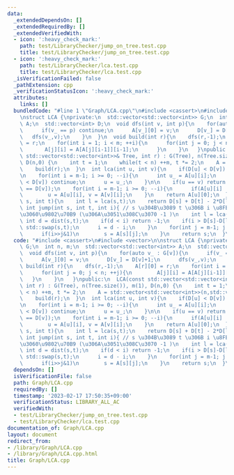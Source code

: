 ```yaml
---
data:
  _extendedDependsOn: []
  _extendedRequiredBy: []
  _extendedVerifiedWith:
  - icon: ':heavy_check_mark:'
    path: test/LibraryChecker/jump_on_tree.test.cpp
    title: test/LibraryChecker/jump_on_tree.test.cpp
  - icon: ':heavy_check_mark:'
    path: test/LibraryChecker/lca.test.cpp
    title: test/LibraryChecker/lca.test.cpp
  _isVerificationFailed: false
  _pathExtension: cpp
  _verificationStatusIcon: ':heavy_check_mark:'
  attributes:
    links: []
  bundledCode: "#line 1 \"Graph/LCA.cpp\"\n#include <cassert>\n#include <vector>\n\
    \nstruct LCA {\nprivate:\n  std::vector<std::vector<int>> G;\n  int n, m;\n  std::vector<std::vector<int>>\
    \ A;\n  std::vector<int> D;\n  void dfs(int v, int p){\n    for(auto v_ : G[v]){\n\
    \      if(v_ == p) continue;\n      A[v_][0] = v;\n      D[v_] = D[v]+1;\n   \
    \   dfs(v_,v);\n    }\n  }\n  void build(int r){\n    dfs(r,-1);\n    A[r][0]\
    \ = r;\n    for(int i = 1; i < m; ++i){\n      for(int j = 0; j < n; ++j){\n \
    \       A[j][i] = A[A[j][i-1]][i-1];\n      }\n    }\n   }\npublic:\n  LCA(const\
    \ std::vector<std::vector<int>>& Tree, int r) : G(Tree), n(Tree.size()), m(1),\
    \ D(n,0) {\n    int t = 1;\n    while(t < n) ++m, t *= 2;\n    A = std::vector<std::vector<int>>(n,std::vector<int>(m,-1));\n\
    \    build(r);\n  }\n  int lca(int u, int v){\n    if(D[u] < D[v]) std::swap(u,v);\n\
    \n    for(int i = m-1; i >= 0; --i){\n      int u_ = A[u][i];\n      if(D[u_]\
    \ < D[v]) continue;\n      u = u_;\n    }\n\n    if(u == v) return u;\n    assert(D[u]\
    \ == D[v]);\n    for(int i = m-1; i >= 0; --i){\n      if(A[u][i] != A[v][i])\n\
    \        u = A[u][i], v = A[v][i];\n    }\n    return A[u][0];\n  }\n  int dist(int\
    \ s, int t){\n    int l = lca(s,t);\n    return D[s] + D[t] - 2*D[l];\n  }\n \
    \ int jump(int s, int t, int i){ // s \u304B\u3089 t \u306B i \u8FBA\u9032\u3093\
    \u3060\u9802\u70B9 (\u306A\u3051\u308C\u3070 -1 )\n    int l = lca(s,t);\n   \
    \ int d = dist(s,t);\n    if(d < i) return -1;\n    if(i > D[s]-D[l]){\n     \
    \ std::swap(s,t);\n      i = d - i;\n    }\n    for(int j = m-1; j >= 0; --j){\n\
    \      if(i>>j&1)\n        s = A[s][j];\n    }\n    return s;\n  }\n};\n"
  code: "#include <cassert>\n#include <vector>\n\nstruct LCA {\nprivate:\n  std::vector<std::vector<int>>\
    \ G;\n  int n, m;\n  std::vector<std::vector<int>> A;\n  std::vector<int> D;\n\
    \  void dfs(int v, int p){\n    for(auto v_ : G[v]){\n      if(v_ == p) continue;\n\
    \      A[v_][0] = v;\n      D[v_] = D[v]+1;\n      dfs(v_,v);\n    }\n  }\n  void\
    \ build(int r){\n    dfs(r,-1);\n    A[r][0] = r;\n    for(int i = 1; i < m; ++i){\n\
    \      for(int j = 0; j < n; ++j){\n        A[j][i] = A[A[j][i-1]][i-1];\n   \
    \   }\n    }\n   }\npublic:\n  LCA(const std::vector<std::vector<int>>& Tree,\
    \ int r) : G(Tree), n(Tree.size()), m(1), D(n,0) {\n    int t = 1;\n    while(t\
    \ < n) ++m, t *= 2;\n    A = std::vector<std::vector<int>>(n,std::vector<int>(m,-1));\n\
    \    build(r);\n  }\n  int lca(int u, int v){\n    if(D[u] < D[v]) std::swap(u,v);\n\
    \n    for(int i = m-1; i >= 0; --i){\n      int u_ = A[u][i];\n      if(D[u_]\
    \ < D[v]) continue;\n      u = u_;\n    }\n\n    if(u == v) return u;\n    assert(D[u]\
    \ == D[v]);\n    for(int i = m-1; i >= 0; --i){\n      if(A[u][i] != A[v][i])\n\
    \        u = A[u][i], v = A[v][i];\n    }\n    return A[u][0];\n  }\n  int dist(int\
    \ s, int t){\n    int l = lca(s,t);\n    return D[s] + D[t] - 2*D[l];\n  }\n \
    \ int jump(int s, int t, int i){ // s \u304B\u3089 t \u306B i \u8FBA\u9032\u3093\
    \u3060\u9802\u70B9 (\u306A\u3051\u308C\u3070 -1 )\n    int l = lca(s,t);\n   \
    \ int d = dist(s,t);\n    if(d < i) return -1;\n    if(i > D[s]-D[l]){\n     \
    \ std::swap(s,t);\n      i = d - i;\n    }\n    for(int j = m-1; j >= 0; --j){\n\
    \      if(i>>j&1)\n        s = A[s][j];\n    }\n    return s;\n  }\n};\n"
  dependsOn: []
  isVerificationFile: false
  path: Graph/LCA.cpp
  requiredBy: []
  timestamp: '2023-02-17 17:50:35+09:00'
  verificationStatus: LIBRARY_ALL_AC
  verifiedWith:
  - test/LibraryChecker/jump_on_tree.test.cpp
  - test/LibraryChecker/lca.test.cpp
documentation_of: Graph/LCA.cpp
layout: document
redirect_from:
- /library/Graph/LCA.cpp
- /library/Graph/LCA.cpp.html
title: Graph/LCA.cpp
---
```

